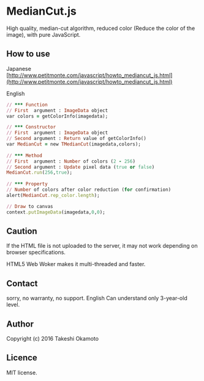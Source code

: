 # MedianCut.js
High quality, median-cut algorithm, reduced color (Reduce the color of the image),  with pure JavaScript.

## How to use 

Japanese  
[http://www.petitmonte.com/javascript/howto_mediancut_js.html](http://www.petitmonte.com/javascript/howto_mediancut_js.html)  

English

```rb
// *** Function 
// First  argument : ImageData object  
var colors = getColorInfo(imagedata);

// *** Constructor   
// First  argument : ImageData object  
// Second argument : Return value of getColorInfo()  
var MedianCut = new TMedianCut(imagedata,colors);  
  
// *** Method  
// First  argument : Number of colors (2 - 256)  
// Second argument : Update pixel data (true or false)  
MedianCut.run(256,true);  
  
// *** Property
// Number of colors after color reduction (for confirmation)   
alert(MedianCut.rep_color.length);  

// Draw to canvas　　
context.putImageData(imagedata,0,0);
```

## Caution
If the HTML file is not uploaded to the server, it may not work depending on browser specifications.

HTML5 Web Woker makes it multi-threaded and faster.

## Contact
sorry, no warranty, no support. English Can understand only 3-year-old level.  

## Author
Copyright (c) 2016 Takeshi Okamoto

## Licence
MIT license.  
